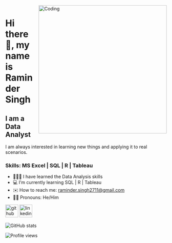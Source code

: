 <img align="right" alt="Coding" width="400" src="https://cdn-images-1.medium.com/max/1000/1*Owa2rsDG6Rwv1IM_RdsL3A.gif"/>
<h1> Hi there 👋, my name is Raminder Singh </h1>
<h2> I am a Data Analyst </h2>

I am always interested in learning new things and applying it to real scenarios.

### Skills: MS Excel | SQL | R | Tableau

- 🧑🏻‍💻 I have learned the Data Analysis skills 
- 💻 I’m currently learning SQL | R | Tableau 
- ✉️ How to reach me: raminder.singh2711@gmail.com 
- 🧒🏻 Pronouns: He/Him


[<img src='https://cdn.jsdelivr.net/npm/simple-icons@3.0.1/icons/github.svg' alt='github' height='40'>](https://github.com/raminder2711)  [<img src='https://cdn.jsdelivr.net/npm/simple-icons@3.0.1/icons/linkedin.svg' alt='linkedin' height='40'>](https://www.linkedin.com/in/raminder-singh2711/)  

![GitHub stats](https://github-readme-stats.vercel.app/api?username=raminder2711&show_icons=true)  

![Profile views](https://gpvc.arturio.dev/raminder2711)
